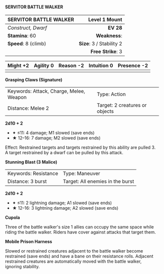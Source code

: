 #### SERVITOR BATTLE WALKER

| SERVITOR BATTLE WALKER |         **Level 1 Mount** |
| :--------------------- | ------------------------: |
| *Construct, Dwarf*     |                 **EV 28** |
| **Stamina**: 60        |             **Weakness**: |
| **Speed**: 8 (climb)   | **Size**: 3 / Stability 2 |
|                        |        **Free Strike**: 3 |

| **Might** +2 | **Agility** 0 | **Reason** -2 | **Intuition** 0 | **Presence** -2 |
| ------------ | ------------- | ------------- | --------------- | --------------- |
|              |               |               |                 |                 |

**Grasping Claws (Signature)**

|                                         |                                |
| :-------------------------------------- | :----------------------------- |
| Keywords: Attack, Charge, Melee, Weapon | Type: Action                   |
| Distance: Melee 2                       | Target: 2 creatures or objects |

**2d10 + 2**

- ✦ ≤11: 4 damage; M1 slowed (save ends)
- ★ 12–16: 7 damage; M2 slowed (save ends)

Effect: Restrained targets and targets restrained by this ability are pulled 3. A target restrained by a dwarf can be pulled by this attack.

**Stunning Blast (3 Malice)**

|                      |                                  |
| :------------------- | :------------------------------- |
| Keywords: Resistance | Type: Maneuver                   |
| Distance: 3 burst    | Target: All enemies in the burst |

**2d10 + 2**

- ✦ ≤11: 2 lightning damage; A1 slowed (save ends)
- ★ 12–16: 3 lightning damage; A2 slowed (save ends)

**Cupola**

Three of the battle walker's size 1 allies can occupy the same space while riding the battle walker. Riders have cover against attacks that target them.

**Mobile Prison Harness**

Slowed or restrained creatures adjacent to the battle walker become restrained (save ends) and have a bane on their resistance rolls. Adjacent restrained creatures are automatically moved with the battle walker, ignoring stability.
